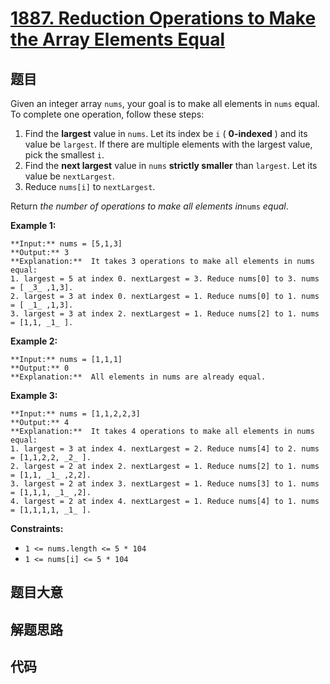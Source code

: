 # [1887. Reduction Operations to Make the Array Elements Equal](https://leetcode.com/problems/reduction-operations-to-make-the-array-elements-equal)

## 题目

Given an integer array `nums`, your goal is to make all elements in `nums`
equal. To complete one operation, follow these steps:

  1. Find the **largest** value in `nums`. Let its index be `i` ( **0-indexed** ) and its value be `largest`. If there are multiple elements with the largest value, pick the smallest `i`.
  2. Find the **next largest** value in `nums` **strictly smaller** than `largest`. Let its value be `nextLargest`.
  3. Reduce `nums[i]` to `nextLargest`.

Return _the number of operations to make all elements in_`nums` _equal_.



**Example 1:**

    
    
    **Input:** nums = [5,1,3]
    **Output:** 3
    **Explanation:**  It takes 3 operations to make all elements in nums equal:
    1. largest = 5 at index 0. nextLargest = 3. Reduce nums[0] to 3. nums = [ _3_ ,1,3].
    2. largest = 3 at index 0. nextLargest = 1. Reduce nums[0] to 1. nums = [ _1_ ,1,3].
    3. largest = 3 at index 2. nextLargest = 1. Reduce nums[2] to 1. nums = [1,1, _1_ ].
    

**Example 2:**

    
    
    **Input:** nums = [1,1,1]
    **Output:** 0
    **Explanation:**  All elements in nums are already equal.
    

**Example 3:**

    
    
    **Input:** nums = [1,1,2,2,3]
    **Output:** 4
    **Explanation:**  It takes 4 operations to make all elements in nums equal:
    1. largest = 3 at index 4. nextLargest = 2. Reduce nums[4] to 2. nums = [1,1,2,2, _2_ ].
    2. largest = 2 at index 2. nextLargest = 1. Reduce nums[2] to 1. nums = [1,1, _1_ ,2,2].
    3. largest = 2 at index 3. nextLargest = 1. Reduce nums[3] to 1. nums = [1,1,1, _1_ ,2].
    4. largest = 2 at index 4. nextLargest = 1. Reduce nums[4] to 1. nums = [1,1,1,1, _1_ ].
    



**Constraints:**

  * `1 <= nums.length <= 5 * 104`
  * `1 <= nums[i] <= 5 * 104`


## 题目大意

## 解题思路

## 代码

```javascript

```
